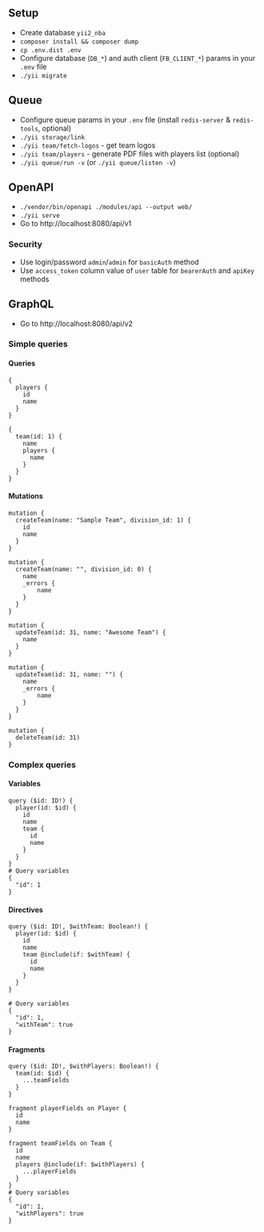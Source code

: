 ## Setup
- Create database `yii2_nba`
- `composer install && composer dump`
- `cp .env.dist .env`
- Configure database (`DB_*`) and auth client (`FB_CLIENT_*`) params in your `.env` file
- `./yii migrate`

## Queue
- Configure queue params in your `.env` file (install `redis-server` & `redis-tools`, optional)
- `./yii storage/link`
- `./yii team/fetch-logos` - get team logos
- `./yii team/players` - generate PDF files with players list (optional)
- `./yii queue/run -v` (or `./yii queue/listen -v`)

## OpenAPI
- `./vendor/bin/openapi ./modules/api --output web/`
- `./yii serve`
- Go to http://localhost:8080/api/v1

### Security

- Use login/password `admin`/`admin` for `basicAuth` method
- Use `access_token` column value of `user` table for `bearerAuth` and `apiKey` methods

## GraphQL
- Go to http://localhost:8080/api/v2

### Simple queries

#### Queries

```
{
  players {
    id
    name
  }
}

{
  team(id: 1) {
    name
    players {
      name
    }
  }
}
```

#### Mutations

```
mutation {
  createTeam(name: "Sample Team", division_id: 1) {
    id
    name
  }
}

mutation {
  createTeam(name: "", division_id: 0) {
    name
    _errors {
        name
    }
  }
}

mutation {
  updateTeam(id: 31, name: "Awesome Team") {
    name
  }
}

mutation {
  updateTeam(id: 31, name: "") {
    name
    _errors {
        name
    }
  }
}

mutation {
  deleteTeam(id: 31)
}
```

### Complex queries

#### Variables

```
query ($id: ID!) {
  player(id: $id) {
    id
    name
    team {
      id
      name
    }
  }
}
# Query variables
{
  "id": 1
}
```

#### Directives

```
query ($id: ID!, $withTeam: Boolean!) {
  player(id: $id) {
    id
    name
    team @include(if: $withTeam) {
      id
      name
    }
  }
}

# Query variables
{
  "id": 1,
  "withTeam": true
}
```

#### Fragments

```
query ($id: ID!, $withPlayers: Boolean!) {
  team(id: $id) {
    ...teamFields
  }
}

fragment playerFields on Player {
  id
  name
}

fragment teamFields on Team {
  id
  name
  players @include(if: $withPlayers) {
    ...playerFields
  }
}
# Query variables
{
  "id": 1,
  "withPlayers": true
}
```